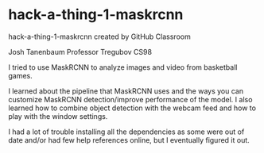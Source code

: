 # hack-a-thing-1-maskrcnn
hack-a-thing-1-maskrcnn created by GitHub Classroom

Josh Tanenbaum 
Professor Tregubov CS98

I tried to use MaskRCNN to analyze images and video from basketball games.

I learned about the pipeline that MaskRCNN uses and the ways you can customize MaskRCNN detection/improve performance of the model. I also learned how to combine object detection with the webcam feed  and how to play with the window settings.

I had a lot of trouble installing all the dependencies as some were out of date and/or had few help references online, but I eventually figured it out.
